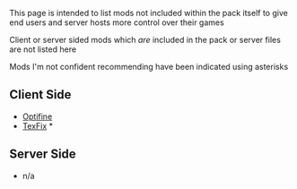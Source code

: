 This page is intended to list mods not included within the pack itself to give end users and server hosts more control over their games

Client or server sided mods which *are* included in the pack or server files are not listed here

Mods I'm not confident recommending have been indicated using asterisks

## Client Side

- [Optifine](https://optifine.net/)
- [TexFix](https://www.curseforge.com/minecraft/mc-mods/texfix) *

## Server Side

- n/a

